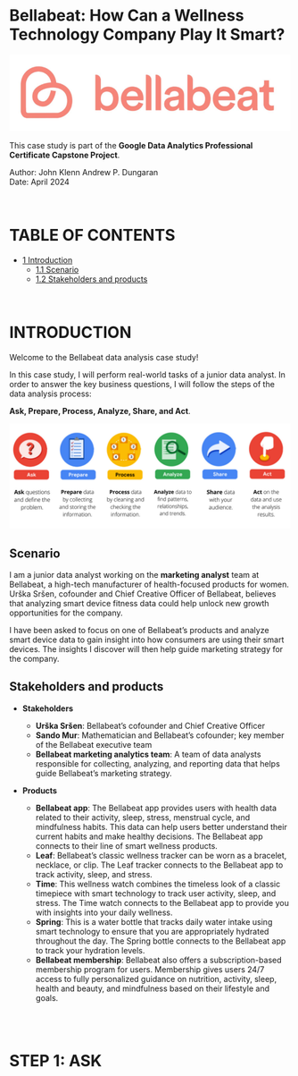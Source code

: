 # Bellabeat: How Can a Wellness Technology Company Play It Smart?

![header_img](imgs/header_img.png)

This case study is part of the **Google Data Analytics Professional Certificate Capstone Project**.


Author: John Klenn Andrew P. Dungaran \
Date: April 2024

<br>

# TABLE OF CONTENTS

* [1 Introduction](#Introduction)
    * [1.1 Scenario](#Scenario)
    * [1.2 Stakeholders and products](#Stakeholders-and-products)

<br>

# INTRODUCTION

Welcome to the Bellabeat data analysis case study!

In this case study, I will perform real-world tasks of a junior data analyst. In order to answer the key business questions, I will follow the steps of the data analysis process: 

**Ask, Prepare, Process, Analyze, Share, and Act**. 

![analysis_process](imgs/analysis_process.png)

## Scenario

I am a junior data analyst working on the **marketing analyst** team at Bellabeat, a high-tech manufacturer of health-focused products for women. Urška Sršen, cofounder and Chief Creative Officer of Bellabeat, believes that analyzing smart device fitness data could help unlock new growth opportunities for the company.

I have been asked to focus on one of Bellabeat’s products and analyze smart device data to gain insight into how consumers are using their smart devices. The insights I discover will then help guide marketing strategy for the company.

## Stakeholders and products

* **Stakeholders**

    * **Urška Sršen**: Bellabeat’s cofounder and Chief Creative Officer
    * **Sando Mur**: Mathematician and Bellabeat’s cofounder; key member of the Bellabeat executive team
    * **Bellabeat marketing analytics team**: A team of data analysts responsible for collecting, analyzing, and reporting data that helps guide Bellabeat’s marketing strategy.

* **Products**

    * **Bellabeat app**: The Bellabeat app provides users with health data related to their activity, sleep, stress, menstrual cycle, and mindfulness habits. This data can help users better understand their current habits and make healthy decisions. The Bellabeat app connects to their line of smart wellness products.
    * **Leaf**: Bellabeat’s classic wellness tracker can be worn as a bracelet, necklace, or clip. The Leaf tracker connects to the Bellabeat app to track activity, sleep, and stress.
    * **Time**: This wellness watch combines the timeless look of a classic timepiece with smart technology to track user activity, sleep, and stress. The Time watch connects to the Bellabeat app to provide you with insights into your daily wellness.
    * **Spring**: This is a water bottle that tracks daily water intake using smart technology to ensure that you are appropriately hydrated throughout the day. The Spring bottle connects to the Bellabeat app to track your hydration levels.
    * **Bellabeat membership**: Bellabeat also offers a subscription-based membership program for users. Membership gives users 24/7 access to fully personalized guidance on nutrition, activity, sleep, health and beauty, and mindfulness based on their lifestyle and goals.

<br>
<br>

# STEP 1: ASK


